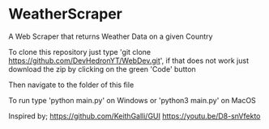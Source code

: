 # WeatherScraper
A Web Scraper that returns Weather Data on a given Country

To clone this repository just type 'git clone https://github.com/DevHedronYT/WebDev.git', if that does not work just download the zip by clicking on the green 'Code' button

Then navigate to the folder of this file

To run type 'python main.py' on Windows or 'python3 main.py' on MacOS

Inspired by; 
https://github.com/KeithGalli/GUI
https://youtu.be/D8-snVfekto
